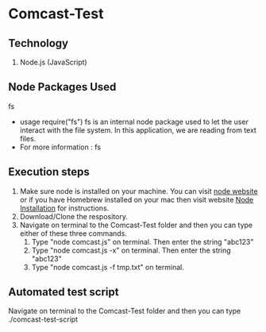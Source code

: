 # Comcast-Test

## Technology
1. Node.js (JavaScript)

## Node Packages Used
fs
* usage require("fs")
fs is an internal node package used to let the user interact with the file system. In this application, we are reading from text files.
* For more information : fs

## Execution steps
1. Make sure node is installed on your machine. You can visit [node website](https://nodejs.org/en/download/) or if you have Homebrew installed on your mac then visit website [Node Installation](http://blog.teamtreehouse.com/install-node-js-npm-mac) for instructions.
2. Download/Clone the respository.
3. Navigate on terminal to the Comcast-Test folder and then you can type either of these three commands.
    1. Type "node comcast.js" on terminal. Then enter the string "abc123"
    2. Type "node comcast.js -x" on terminal. Then enter the string "abc123"
    3. Type "node comcast.js -f tmp.txt" on terminal.

## Automated test script
Navigate on terminal to the Comcast-Test folder and then you can type ./comcast-test-script